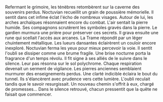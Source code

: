 Refermant le grimoire, les ténèbres retombèrent sur la caverne des souvenirs perdus.
Noctuvian recueillit un grain de poussière mémorielle.
Il sentit dans cet infime éclat l'écho de nombreux visages.
Autour de lui, les arches archaïques résonnaient encore du combat.
L'air sentait la pierre humide.
Ses compagnons scrutèrent les symboles gravés dans la pierre.
Le gardien murmura une prière pour préserver ces secrets.
Il grava ensuite une rune qui scellait l'accès aux arcanes.
La Trame répondit par un léger chuintement métallique.
Les lueurs dansantes éclairèrent un couloir encore inexploré.
Noctuvian ferma les yeux pour mieux percevoir la voie.
Il sentit l'oubli se dissiper comme une brume fragile.
Une brise nocturne porta la fragrance d'un temps révolu.
Il fit signe à ses alliés de le suivre dans le silence.
Leur pas résonna sur le sol polychrome.
Chaque respiration devenait un serment de vigilance.
Les pierres anciennes semblaient murmurer des enseignements perdus.
Une clarté indicible éclaira le bout du tunnel.
Ils s'élancèrent avec prudence vers cette lumière.
L'oubli reculait tandis que le savoir resurgissait.
Un nouveau chemin s'offrit à eux, chargé de promesses...
Dans le silence retrouvé, chacun pressentit que la quête ne faisait que commencer.
